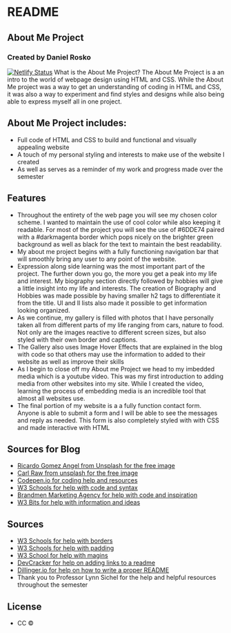 # README
## About Me Project
### Created by Daniel Rosko
[![Netlify Status](https://api.netlify.com/api/v1/badges/646031c5-789e-40a5-b16e-9feb34c1c1d9/deploy-status)](https://app.netlify.com/sites/danrosko-aboutme/deploys)
What is the About Me Project? The About Me Project is a an intro to the world of webpage design using HTML and CSS. While the About Me project was a way to get an understanding of coding in HTML and CSS, it was also a way to experiment and find styles and designs while also being able to express myself all in one project.

## About Me Project includes:

- Full code of HTML and CSS to build and functional and visually appealing website
- A touch of my personal styling and interests to make use of the website I created
- As well as serves as a reminder of my work and progress made over the semester

## Features
- Throughout the entirety of the web page you will see my chosen color scheme. I wanted to maintain the use of cool color while also keeping it readable. For most of the project you will see the use of #6DDE74 paired with a #darkmagenta border which pops nicely on the brighter green background as well as black for the text to maintain the best readability.
- My about me project begins with a fully functioning navigation bar that will smoothly bring any user to any point of the website.
- Expression along side learning was the most important part of the project. The further down you go, the more you get a peak into my life and interest. My biography section directly followed by hobbies will give a little insight into my life and interests. The creation of Biography and Hobbies was made possible by having smaller h2 tags to differentiate it from the title. Ul and Il lists also made it possible to get information looking organized.
- As we continue, my gallery is filled with photos that I have personally taken all from different parts of my life ranging from cars, nature to food. Not only are the images reactive to different screen sizes, but also styled with their own border and captions.
- The Gallery also uses Image Hover Effects that are explained in the blog with code so that others may use the information to added to their website as well as improve their skills
- As I begin to close off my About me Project we head to my imbedded media which is a youtube video. This was my first introduction to adding media from other websites into my site. While I created the video, learning the process of embedding media is an incredible tool that almost all websites use.
- The final portion of my website is a a fully function contact form. Anyone is able to submit a form and I will be able to see the messages and reply as needed. This form is also completely styled with with CSS and made interactive with HTML

## Sources for Blog 
- [Ricardo Gomez Angel from Unsplash for the free image](https://unsplash.com/photos/field-of-pink-petaled-flowers-irH4eWglioI)
- [Carl Raw from unsplash for the free image](https://unsplash.com/photos/arcade-game-station-8Gdayy2Lhi0)
- [Codepen.io for coding help and resources](https://codepen.io/nxworld/pen/ZYNOBZ)
- [W3 Schools for help with code and syntax](https://www.w3schools.com/css/default.asp)
- [Brandmen Marketing Agency for help with code and inspiration](https://thebrandsmen.com/css-image-hover-effects/)
- [W3 Bits for help with information and ideas](https://w3bits.com/css-image-hover-zoom/)

## Sources
- [W3 Schools for help with borders](https://www.w3schools.com/css/css_border.asp)
- [W3 Schools for help with padding](https://www.w3schools.com/css/css_padding.asp)
- [W3 School for help with magins](https://www.w3schools.com/css/css_margin.asp)
- [DevCracker for help on adding links to a readme](https://devcracker.medium.com/how-to-add-a-link-or-hyperlink-in-readme-md-file-68752bb6499e)
- [Dillinger.io for help on how to write a proper README](https://dillinger.io/)
- Thank you to Professor Lynn Sichel for the help and helpful resources throughout the semester

## License
- CC ©




















   

   

